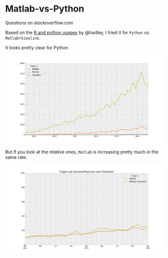 Matlab-vs-Python
================

Questions on stockoverflow.com

Based on the [R and python usages](https://github.com/hadley/r-python) by @hadley, I tried it for `Python` vs. `Matlab+Simulink`.

It looks pretty clear for Python

![Total](stockoverflow-gesamt.png)

But if you look at the relative ones, `Matlab` is increasing pretty much in the same rate.

![2012-2014](stockoverflow-2012-2014.png)
